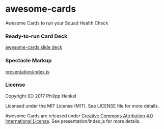 # awesome-cards
Awesome Cards to run your Squad Health Check

### Ready-to-run Card Deck
[awesome-cards slide deck](https://philipphenkel.github.io/awesome-cards/)

### Spectacle Markup
[presentation/index.js](https://github.com/philipphenkel/awesome-cards/blob/master/presentation/index.js)

### License
Copyright (C) 2017 Philipp Henkel

Licensed under the MIT License (MIT). See LICENSE file for more details.

Awesome Cards are released under [Creative Commons Attribution 4.0 International License](http://creativecommons.org/licenses/by/4.0/). See presentation/index.js for more details.